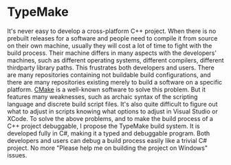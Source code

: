# TypeMake
It's never easy to develop a cross-platform C++ project. When there is no prebuilt releases for a software and people need to compile it from source on their own machine, usually they will cost a lot of time to fight with the build process. Their machine differs in many aspects with the developers' machines, such as different operating systems, different compilers, different thirdparty library paths. This frustrates both developers and users. There are many repositories containing not buildable build configurations, and there are many repositories existing merely to build a software on a specific platform.
[CMake](https://cmake.org/) is a well-known software to solve this problem. But it features many weaknesses, such as archaic syntax of the scripting language and discrete build script files. It's also quite difficult to figure out what to adjust in scripts knowing what options to adjust in Visual Studio or XCode.
To solve the above problems, and to make the build process of a C++ project debuggable, I propose the TypeMake build system. It is developed fully in C#, making it a typed and debuggable program. Both developers and users can debug a build process easily like a trivial C# project. No more "Please help me on building the project on Windows" issues.
